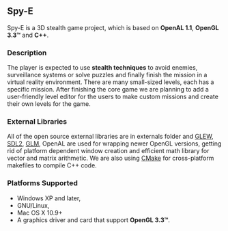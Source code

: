 ## Spy-E  
  
Spy-E is a 3D stealth game project, which is based on **OpenAL 1.1**, **OpenGL 3.3™** and **C++**. 

### Description

The player is expected to use **stealth techniques** to avoid enemies, surveillance systems or solve puzzles and finally finish the mission in a virtual reality environment. There are many small-sized levels, each has a specific mission. After finishing the core game we are planning to add a user-friendly level editor for the users to make custom missions and create their own levels for the game. 

### External Libraries

All of the open source external libraries are in externals folder and [GLEW](http://glew.sourceforge.net), [SDL2](https://www.libsdl.org/), [GLM](http://glm.g-truc.net/0.9.6/index.html), OpenAL are used for wrapping newer OpenGL versions, getting rid of platform dependent window creation and efficient math library for vector and matrix arithmetic. We are also using [CMake](http://www.cmake.org) for cross-platform makefiles to compile C++ code. 


### Platforms Supported

* Windows XP and later, 
* GNU/Linux, 
* Mac OS X 10.9+
* A graphics driver and card that support **OpenGL 3.3™**.
